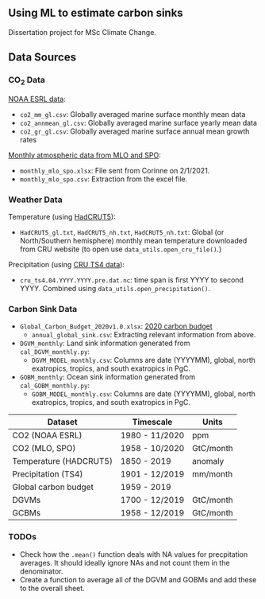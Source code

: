 ## Using ML to estimate carbon sinks
Dissertation project for MSc Climate Change.

## Data Sources
### CO<sub>2</sub> Data
[NOAA ESRL data](https://www.esrl.noaa.gov/gmd/ccgg/trends/gl_data.html):
* `co2_mm_gl.csv`: Globally averaged marine surface monthly mean data
* `co2_annmean_gl.csv`: Globally averaged marine surface yearly mean data
* `co2_gr_gl.csv`: Globally averaged marine surface annual mean growth rates

[Monthly atmospheric data from MLO and SPO](https://scrippsco2.ucsd.edu/data/atmospheric_co2/mlo.html):
* `monthly_mlo_spo.xlsx`: File sent from Corinne on 2/1/2021.
* `monthly_mlo_spo.csv`: Extraction from the excel file.

### Weather Data
Temperature (using [HadCRUT5](https://crudata.uea.ac.uk/cru/data/temperature/)):
* `HadCRUT5_gl.txt`, `HadCRUT5_nh.txt`, `HadCRUT5_nh.txt`: Global (or North/Southern hemisphere) monthly mean temperature downloaded from CRU website (to open use `data_utils.open_cru_file()`.)

Precipitation (using [CRU TS4 data](https://catalogue.ceda.ac.uk/uuid/89e1e34ec3554dc98594a5732622bce9)):
* `cru_ts4.04.YYYY.YYYY.pre.dat.nc`: time span is first YYYY to second YYYY. Combined using `data_utils.open_precipitation()`.

### Carbon Sink Data
* `Global_Carbon_Budget_2020v1.0.xlsx`: [2020 carbon budget](https://www.icos-cp.eu/science-and-impact/global-carbon-budget/2020)
  * `annual_global_sink.csv`: Extracting relevant information from above.
* `DGVM_monthly`: Land sink information generated from `cal_DGVM_monthly.py`:
  * `DGVM_MODEL_monthly.csv`: Columns are date (YYYYMM), global, north exatropics, tropics, and south exatropics in PgC.
* `GOBM_monthly`: Ocean sink information generated from `cal_GOBM_monthly.py`:
  * `GOBM_MODEL_monthly.csv`: Columns are date (YYYYMM), global, north exatropics, tropics, and south exatropics in PgC.


| Dataset                | Timescale      | Units      |
| ---------------------- | -------------- | ---------- |
| CO2 (NOAA ESRL)        | 1980 - 11/2020 | ppm        |
| CO2 (MLO, SPO)         | 1958 - 10/2020 | GtC/month  |
| Temperature (HADCRUT5) | 1850 - 2019    | anomaly    |
| Precipitation (TS4)    | 1901 - 12/2019 | mm/month   |
| Global carbon budget   | 1959 - 2019    |            |
| DGVMs                  | 1700 - 12/2019 | GtC/month  |
| GCBMs                  | 1958 - 12/2019 | GtC/month  |


### TODOs
* Check how the `.mean()` function deals with NA values for precpitation averages. It should ideally ignore NAs and not count them in the denominator.
* Create a function to average all of the DGVM and GOBMs and add these to the overall sheet.
